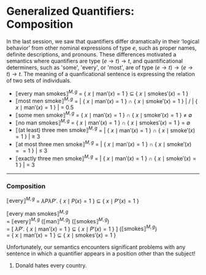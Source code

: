 # Generalized Quantifiers: Composition 

In the last session, we saw that quantifiers differ dramatically in their ‘logical behavior’ from other nominal expressions of type $e$, such as proper names, definite descriptions, and pronouns. These differences motivated a semantics where quantifiers are type $(e \rightarrow t) \rightarrow t$, and quantificational determiners, such as 'some', 'every', or 'most', are of type $(e \rightarrow t) \rightarrow (e \rightarrow t) \rightarrow t$. The meaning of a quanficational sentence is expressing the relation of two sets of individuals. 

- $⟦\text{every man smokes}⟧^{M,g}$ = { $x \mid \text{man}'(x) = 1$ } $\subseteq$ { $x \mid \text{smokes}'(x) = 1$ }
- $⟦\text{most men smoke}⟧^{M,g}$ = | { $x \mid \text{man}'(x)= 1$ } $\cap$ { $x \mid \text{smoke}'(x) =1$ } | / | { $x \mid \text{man}'(x) = 1$ } | = 0.5
- $⟦\text{some men smoke}⟧^{M,g}$ = { $x \mid \text{man}'(x) = 1$ } $\cap$ { $x \mid \text{smoke}'(x) = 1$ } $\neq$ $\emptyset$
- $⟦\text{no man smokes}⟧^{M,g}$ = { $x \mid \text{man}'(x) = 1$ } $\cap$ { $x \mid \text{smokes}'(x) = 1$ } = $\emptyset$
- $⟦\text{(at least) three men smoke}⟧^{M,g}$ = | { $x \mid \text{man}'(x) = 1$ } $\cap$ { $x \mid \text{smoke}'(x) = 1$ } | $\geq$ 3
- $⟦\text{at most three men smoke}⟧^{M,g}$ = | { $x \mid \text{man}'(x) = 1$ } $\cap$ { $x \mid \text{smoke}'(x)= =1$ } | $\leq$ 3
- $⟦\text{exactly three men smoke}⟧^{M,g}$ = | { $x \mid \text{man}'(x) = 1$ } $\cap$ { $x \mid \text{smoke}'(x) = 1$ } | = 3

--- 

### Composition 

$⟦\text{every}⟧^{M,g}$ = $\lambda P \lambda P'$. { $x \mid P(x) = 1$ } $\subseteq$ { $x \mid P'(x) = 1$ }

$⟦\text{every man smokes}⟧^{M,g}$ <br>
= $⟦\text{every}⟧^{M,g}$ ($⟦\text{man}⟧^{M,g}$) ($⟦\text{smokes}⟧^{M,g}$) <br>
= [ $\lambda P'$. { $x \mid \text{man}'(x) = 1$ } $\subseteq$ { $x \mid P'(x) = 1$ } ] ($⟦\text{smokes}⟧^{M,g}$) <br>
= { $x \mid \text{man}'(x) = 1$ } $\subseteq$ { $x \mid \text{smokes}'(x) = 1$ } 

Unfortunately, our semantics encounters significant problems with any sentence in which a quantifier appears in a position other than the subject!

1. Donald hates every country. 


